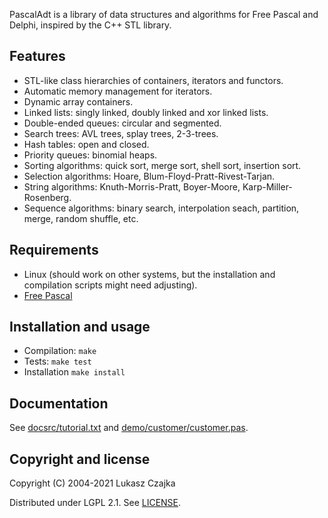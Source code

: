 PascalAdt is a library of data structures and algorithms for Free
Pascal and Delphi, inspired by the C++ STL library.

Features
--------
* STL-like class hierarchies of containers, iterators and functors.
* Automatic memory management for iterators.
* Dynamic array containers.
* Linked lists: singly linked, doubly linked and xor linked lists.
* Double-ended queues: circular and segmented.
* Search trees: AVL trees, splay trees, 2-3-trees.
* Hash tables: open and closed.
* Priority queues: binomial heaps.
* Sorting algorithms: quick sort, merge sort, shell sort, insertion sort.
* Selection algorithms: Hoare, Blum-Floyd-Pratt-Rivest-Tarjan.
* String algorithms: Knuth-Morris-Pratt, Boyer-Moore, Karp-Miller-Rosenberg.
* Sequence algorithms: binary search, interpolation seach, partition,
  merge, random shuffle, etc.

Requirements
------------
* Linux (should work on other systems, but the installation and
  compilation scripts might need adjusting).
* [Free Pascal](https://www.freepascal.org)

Installation and usage
----------------------
* Compilation: `make`
* Tests: `make test`
* Installation `make install`

Documentation
-------------

See [docsrc/tutorial.txt](docsrc/tutorial.txt) and [demo/customer/customer.pas](demo/customer/customer.pas).

Copyright and license
---------------------

Copyright (C) 2004-2021 Lukasz Czajka

Distributed under LGPL 2.1. See [LICENSE](LICENSE).
